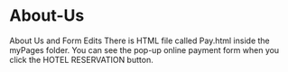 # About-Us
About Us and Form Edits
There is HTML file called Pay.html inside the myPages folder. You can see the pop-up online payment form when you click the HOTEL RESERVATION button.
